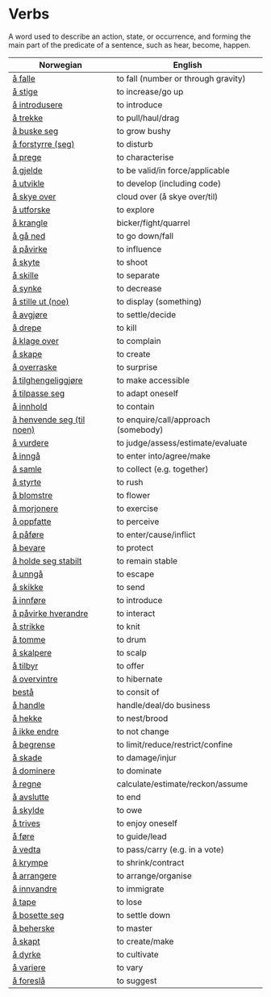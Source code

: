 # Verbs

A word used to describe an action, state, or occurrence, and forming the main part of the predicate of a sentence, such as hear, become, happen.

| Norwegian | English |
| --- | --- |
| [å falle](https://www.ordnett.no/search?language=no&phrase=å%20falle) | to fall (number or through gravity) |
| [å stige](https://www.ordnett.no/search?language=no&phrase=å%20stige) | to increase/go up |
| [å introdusere](https://www.ordnett.no/search?language=no&phrase=å%20introdusere) | to introduce |
| [å trekke](https://www.ordnett.no/search?language=no&phrase=å%20trekke) | to pull/haul/drag |
| [å buske seg](https://www.ordnett.no/search?language=no&phrase=å%20buske%20seg) | to grow bushy |
| [å forstyrre (seg)](https://www.ordnett.no/search?language=no&phrase=å%20forstyrre%20(seg)) | to disturb |
| [å prege](https://www.ordnett.no/search?language=no&phrase=å%20prege) | to characterise |
| [å gjelde](https://www.ordnett.no/search?language=no&phrase=å%20gjelde) | to be valid/in force/applicable |
| [å utvikle](https://www.ordnett.no/search?language=no&phrase=å%20utvikle) | to develop (including code) |
| [å skye over](https://www.ordnett.no/search?language=no&phrase=å%20skye%20over) | cloud over (å skye over/til) |
| [å utforske](https://www.ordnett.no/search?language=no&phrase=å%20utforske) | to explore |
| [å krangle](https://www.ordnett.no/search?language=no&phrase=å%20krangle) | bicker/fight/quarrel |
| [å gå ned](https://www.ordnett.no/search?language=no&phrase=å%20gå%20ned) | to go down/fall |
| [å påvirke](https://www.ordnett.no/search?language=no&phrase=å%20påvirke) | to influence |
| [å skyte](https://www.ordnett.no/search?language=no&phrase=å%20skyte) | to shoot |
| [å skille](https://www.ordnett.no/search?language=no&phrase=å%20skille) | to separate |
| [å synke](https://www.ordnett.no/search?language=no&phrase=å%20synke) | to decrease |
| [å stille ut (noe)](https://www.ordnett.no/search?language=no&phrase=å%20stille%20ut%20(noe)) | to display (something) |
| [å avgjøre](https://www.ordnett.no/search?language=no&phrase=å%20avgjøre) | to settle/decide |
| [å drepe](https://www.ordnett.no/search?language=no&phrase=å%20drepe) | to kill |
| [å klage over](https://www.ordnett.no/search?language=no&phrase=å%20klage%20over) | to complain |
| [å skape](https://www.ordnett.no/search?language=no&phrase=å%20skape) | to create |
| [å overraske](https://www.ordnett.no/search?language=no&phrase=å%20overraske) | to surprise |
| [å tilghengeliggjøre](https://www.ordnett.no/search?language=no&phrase=å%20tilghengeliggjøre) | to make accessible |
| [å tilpasse seg](https://www.ordnett.no/search?language=no&phrase=å%20tilpasse%20seg) | to adapt oneself |
| [å innhold](https://www.ordnett.no/search?language=no&phrase=å%20innhold) | to contain |
| [å henvende seg (til noen)](https://www.ordnett.no/search?language=no&phrase=å%20henvende%20seg%20(til%20noen)) | to enquire/call/approach (somebody) |
| [å vurdere](https://www.ordnett.no/search?language=no&phrase=å%20vurdere) | to judge/assess/estimate/evaluate |
| [å inngå](https://www.ordnett.no/search?language=no&phrase=å%20inngå) | to enter into/agree/make |
| [å samle](https://www.ordnett.no/search?language=no&phrase=å%20samle) | to collect (e.g. together) |
| [å styrte](https://www.ordnett.no/search?language=no&phrase=å%20styrte) | to rush |
| [å blomstre](https://www.ordnett.no/search?language=no&phrase=å%20blomstre) | to flower |
| [å morjonere](https://www.ordnett.no/search?language=no&phrase=å%20morjonere) | to exercise |
| [å oppfatte](https://www.ordnett.no/search?language=no&phrase=å%20oppfatte) | to perceive |
| [å påføre](https://www.ordnett.no/search?language=no&phrase=å%20påføre) | to enter/cause/inflict |
| [å bevare](https://www.ordnett.no/search?language=no&phrase=å%20bevare) | to protect |
| [å holde seg stabilt](https://www.ordnett.no/search?language=no&phrase=å%20holde%20seg%20stabilt) | to remain stable |
| [å unngå](https://www.ordnett.no/search?language=no&phrase=å%20unngå) | to escape |
| [å skikke](https://www.ordnett.no/search?language=no&phrase=å%20skikke) | to send |
| [å innføre](https://www.ordnett.no/search?language=no&phrase=å%20innføre) | to introduce |
| [å påvirke hverandre](https://www.ordnett.no/search?language=no&phrase=å%20påvirke%20hverandre) | to interact |
| [å strikke](https://www.ordnett.no/search?language=no&phrase=å%20strikke) | to knit |
| [å tomme](https://www.ordnett.no/search?language=no&phrase=å%20tomme) | to drum |
| [å skalpere](https://www.ordnett.no/search?language=no&phrase=å%20skalpere) | to scalp |
| [å tilbyr](https://www.ordnett.no/search?language=no&phrase=å%20tilbyr) | to offer |
| [å overvintre](https://www.ordnett.no/search?language=no&phrase=å%20overvintre) | to hibernate |
| [bestå](https://www.ordnett.no/search?language=no&phrase=bestå) | to consit of |
| [å handle](https://www.ordnett.no/search?language=no&phrase=å%20handle) | handle/deal/do business |
| [å hekke](https://www.ordnett.no/search?language=no&phrase=å%20hekke) | to nest/brood |
| [å ikke endre](https://www.ordnett.no/search?language=no&phrase=å%20ikke%20endre) | to not change |
| [å begrense](https://www.ordnett.no/search?language=no&phrase=å%20begrense) | to limit/reduce/restrict/confine |
| [å skade](https://www.ordnett.no/search?language=no&phrase=å%20skade) | to damage/injur |
| [å dominere](https://www.ordnett.no/search?language=no&phrase=å%20dominere) | to dominate |
| [å regne](https://www.ordnett.no/search?language=no&phrase=å%20regne) | calculate/estimate/reckon/assume |
| [å avslutte](https://www.ordnett.no/search?language=no&phrase=å%20avslutte) | to end |
| [å skylde](https://www.ordnett.no/search?language=no&phrase=å%20skylde) | to owe |
| [å trives](https://www.ordnett.no/search?language=no&phrase=å%20trives) | to enjoy oneself |
| [å føre](https://www.ordnett.no/search?language=no&phrase=å%20føre) | to guide/lead |
| [å vedta](https://www.ordnett.no/search?language=no&phrase=å%20vedta) | to pass/carry (e.g. in a vote) |
| [å krympe](https://www.ordnett.no/search?language=no&phrase=å%20krympe) | to shrink/contract |
| [å arrangere](https://www.ordnett.no/search?language=no&phrase=å%20arrangere) | to arrange/organise |
| [å innvandre](https://www.ordnett.no/search?language=no&phrase=å%20innvandre) | to immigrate |
| [å tape](https://www.ordnett.no/search?language=no&phrase=å%20tape) | to lose |
| [å bosette seg](https://www.ordnett.no/search?language=no&phrase=å%20bosette%20seg) | to settle down |
| [å beherske](https://www.ordnett.no/search?language=no&phrase=å%20beherske) | to master |
| [å skapt](https://www.ordnett.no/search?language=no&phrase=å%20skapt) | to create/make |
| [å dyrke](https://www.ordnett.no/search?language=no&phrase=å%20dyrke) | to cultivate |
| [å variere](https://www.ordnett.no/search?language=no&phrase=å%20variere) | to vary |
| [å foreslå](https://www.ordnett.no/search?language=no&phrase=å%20foreslå) | to suggest |

